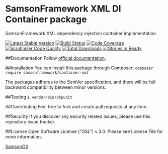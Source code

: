 # SamsonFramework XML DI Container package
 
SamsonFramework XML dependency injection container implementation

[![Latest Stable Version](https://poser.pugx.org/samsonframework/container-xml/v/stable.svg)](https://packagist.org/packages/samsonframework/container-xml)
[![Build Status](https://scrutinizer-ci.com/g/samsonframework/container-xml/badges/build.png?b=master)](https://scrutinizer-ci.com/g/samsonframework/container-xml/build-status/master)
[![Code Coverage](https://scrutinizer-ci.com/g/samsonframework/container-xml/badges/coverage.png?b=master)](https://scrutinizer-ci.com/g/samsonframework/container-xml/?branch=master)
[![Scrutinizer Code Quality](https://scrutinizer-ci.com/g/samsonframework/container-xml/badges/quality-score.png?b=master)](https://scrutinizer-ci.com/g/samsonframework/container-xml/?branch=master) 
[![Total Downloads](https://poser.pugx.org/samsonframework/container-xml/downloads.svg)](https://packagist.org/packages/samsonframework/container-xml)
[![Stories in Ready](https://badge.waffle.io/samsonframework/container-xml.png?label=ready&title=Ready)](https://waffle.io/samsonframework/container-xml)

##Documentation
Follow [official documentation](http://github.com/samsonframework/container-xml/blob/master/docs/Index.md).

##Installation
You can install this package through Composer:
```composer require samsonframework/container-xml```

The packages adheres to the SemVer specification, and there will be full backward compatibility between minor versions.

##Testing
```$ vendor/bin/phpunit```

##Contributing
Feel free to fork and create pull requests at any time.

##Security
If you discover any security related issues, please use this repository issue tracker.

##License
Open Software License ("OSL") v 3.0. Please see License File for more information.

[SamsonOS](http://samsonos.com)
